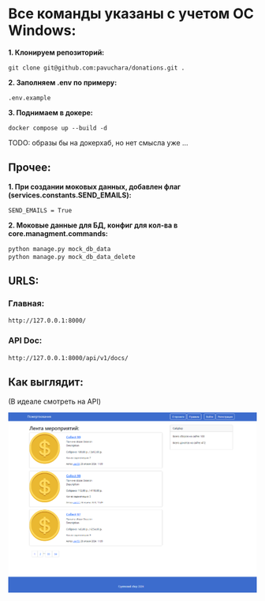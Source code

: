 # Все команды указаны с учетом ОС Windows:

**1. Клонируем репозиторий:**
```
git clone git@github.com:pavuchara/donations.git .
```
**2. Заполняем .env по примеру:**
```
.env.example
```
**3. Поднимаем в докере:**
```
docker compose up --build -d
```
TODO: образы бы на докерхаб, но нет смысла уже ...

## Прочее:
**1. При создании моковых данных, добавлен флаг (services.constants.SEND_EMAILS):**
```
SEND_EMAILS = True
```
**2. Моковые данные для БД, конфиг для кол-ва в core.managment.commands:**
```
python manage.py mock_db_data
python manage.py mock_db_data_delete
```

## URLS:
### Главная:
```
http://127.0.0.1:8000/
```

### АPI Doc:
```
http://127.0.0.1:8000/api/v1/docs/
```

## Как выглядит:
(В идеале смотреть на API)

![визуально](/media/prew.png)
